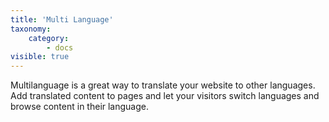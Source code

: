 ```yaml
---
title: 'Multi Language'
taxonomy:
    category:
        - docs
visible: true
---
```


Multilanguage is a great way to translate your website to other languages. Add translated content to pages and let your visitors switch languages and browse content in their language.